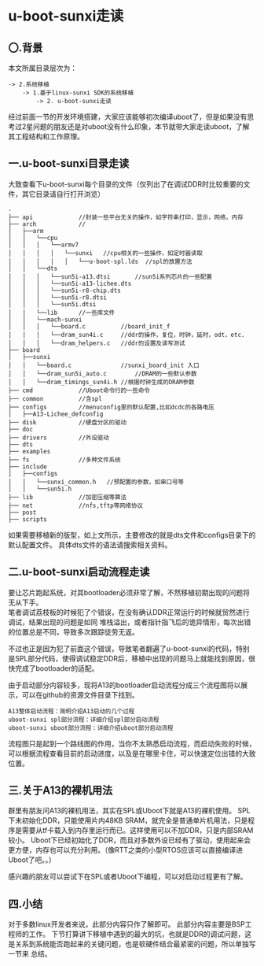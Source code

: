 # u-boot-sunxi走读

## 〇.背景

本文所属目录层次为：

```
-> 2.系统移植
	-> 1.基于linux-sunxi SDK的系统移植
		-> 2. u-boot-sunxi走读
```

经过前面一节的开发环境搭建，大家应该能够初次编译uboot了，但是如果没有思考过2星问题的朋友还是对uboot没有什么印象，本节就带大家走读uboot，了解其工程结构和工作原理。

## 一.u-boot-sunxi目录走读

大致查看下u-boot-sunxi每个目录的文件（仅列出了在调试DDR时比较重要的文件，其它目录请自行打开浏览）

```shell
.
├── api				//封装一些平台无关的操作，如字符串打印，显示，网络，内存
├── arch			//
│   ├──arm
│   │   └──cpu
│   │   │   └──armv7
│   │   │   │   └──sunxi   //cpu相关的一些操作，如定时器读取
│   │   │   │   │   └──u-boot-spl.lds  //spl的放置方法
│   │   └──dts	
│   │   │   └──sun5i-a13.dtsi		//sun5i系列芯片的一些配置
│   │   │   └──sun5i-a13-lichee.dts
│   │   │   └──sun5i-r8-chip.dts
│   │   │   └──sun5i-r8.dtsi
│   │   │   └──sun5i.dtsi
│   │   └──lib		//一些库文件
│   │   └──mach-sunxi
│   │   │   └──board.c			//board_init_f
│   │   │   └──dram_sun4i.c		//ddr的操作，复位，时钟，延时，odt，etc.
│   │   │   └──dram_helpers.c	//ddr的设置及读写测试
├── board
│   ├──sunxi
│   │   └──board.c				//sunxi_board_init 入口
│   │   └──dram_sun5i_auto.c		//DRAM的一些默认参数
│   │   └──dram_timings_sun4i.h	//根据时钟生成的DRAM参数
├── cmd				//Uboot命令行的一些命令
├── common			//含spl
├── configs			//menuconfig里的默认配置,比如dcdc的各路电压
│   ├──A13-Lichee_defconfig	
├── disk			//硬盘分区的驱动
├── doc
├── drivers			//外设驱动
├── dts				
├── examples
├── fs				//多种文件系统
├── include
│   ├──configs
│   │   └──sunxi_common.h	//预配置的参数，如串口号等
│   │   └──sun5i.h
├── lib				//加密压缩等算法
├── net				//nfs,tftp等网络协议
├── post
├── scripts

```

如果需要移植新的版型，如上文所示，主要修改的就是dts文件和configs目录下的默认配置文件。
具体dts文件的语法请搜索相关资料。

## 二.u-boot-sunxi启动流程走读

要让芯片跑起系统，对其bootloader必须非常了解，不然移植初期出现的问题将无从下手。   
笔者调试荔枝板的时候犯了个错误，在没有确认DDR正常运行的时候就贸然进行调试，结果出现的问题是如同 堆栈溢出，或者指针指飞后的诡异情形，每次出错的位置总是不同，导致多次跟踪徒劳无返。

不过也正是因为犯了前面这个错误，导致笔者翻遍了u-boot-sunxi的代码，特别是SPL部分代码，使得调试稳定DDR后，移植中出现的问题马上就能找到原因，很快完成了bootloader的适配。

由于启动部分内容较多，现将A13的bootloader启动流程分成三个流程图将以展示，可以在github的资源文件目录下找到。

```
A13整体启动流程：简明介绍A13启动的几个过程
uboot-sunxi spl部分流程：详细介绍spl部分启动流程
uboot-sunxi uboot部分流程：详细介绍uboot部分启动流程
```

流程图只是起到一个路线图的作用，当你不太熟悉启动流程，而启动失败的时候，可以根据流程查看目前的启动进度，以及是在哪里卡住，可以快速定位出错的大致位置。

## 三.关于A13的裸机用法

群里有朋友问A13的裸机用法，其实在SPL或Uboot下就是A13的裸机使用。
SPL下未初始化DDR，只能使用片内48KB SRAM，就完全是普通单片机用法，只是程序是需要从tf卡载入到内存里运行而已。这样使用可以不加DDR，只是内部SRAM较小。
Uboot下已经初始化了DDR，而且对多数外设已经有了驱动，使用起来会更方便，内存也可以充分利用。（像RTT之类的小型RTOS应该可以直接编译进Uboot了吧。。）

感兴趣的朋友可以尝试下在SPL或者Uboot下编程，可以对启动过程更有了解。

## 四.小结

对于多数linux开发者来说，此部分内容只作了解即可。
此部分内容主要是BSP工程师的工作。
下节打算讲下移植中遇到的最大的坑，也就是DDR的调试问题，这是关系到系统能否跑起来的关键问题，也是软硬件结合最紧密的问题，所以单独写一节来 总结。
